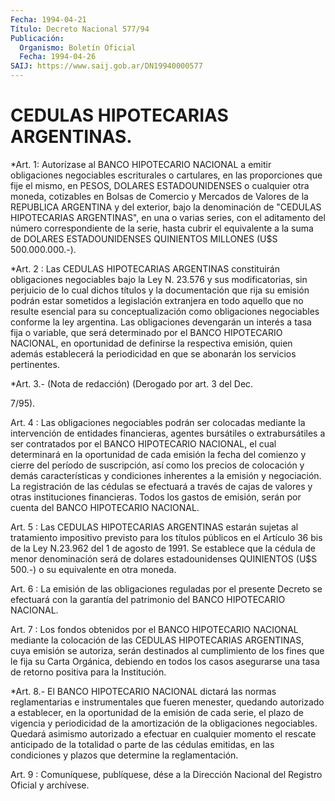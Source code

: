 ```yaml
---
Fecha: 1994-04-21
Título: Decreto Nacional 577/94
Publicación:
  Organismo: Boletín Oficial
  Fecha: 1994-04-26
SAIJ: https://www.saij.gob.ar/DN19940000577
---
```

# CEDULAS HIPOTECARIAS ARGENTINAS.

<a id="1"></a>
*Art. 1: Autorízase al BANCO HIPOTECARIO NACIONAL a emitir obligaciones    negociables   escriturales  o  cartulares,  en las proporciones que fije el mismo, en PESOS, DOLARES ESTADOUNIDENSES o cualquier otra moneda, cotizables  en Bolsas de Comercio y Mercados de  Valores  de la REPUBLICA ARGENTINA  y  del  exterior, bajo la denominación de  "CEDULAS HIPOTECARIAS ARGENTINAS", en una o varias series, con el aditamento  del  número correspondiente de la serie, hasta cubrir el equivalente a la  suma  de  DOLARES ESTADOUNIDENSES QUINIENTOS MILLONES (U$S 500.000.000.-).

<a id="2"></a>
*Art.  2 :  Las  CEDULAS  HIPOTECARIAS ARGENTINAS constituirán obligaciones negociables bajo la Ley N. 23.576 y sus modificatorias, sin perjuicio de lo cual dichos títulos y la documentación que rija su emisión podrán estar sometidos  a legislación extranjera en todo aquello  que  no resulte esencial para  su  conceptualización como obligaciones negociables conforme la ley argentina. Las obligaciones devengarán un interés a tasa fija o variable, que será determinado por  el  BANCO  HIPOTECARIO NACIONAL, en oportunidad de definirse  la  respectiva  emisión,  quien  además  establecerá la periodicidad  en  que  se  abonarán los servicios pertinentes.

<a id="3"></a>
*Art.  3.-  (Nota  de redacción) (Derogado por art. 3 del Dec.

7/95).

<a id="4"></a>
Art.  4  :  Las  obligaciones negociables podrán ser colocadas mediante  la  intervención    de   entidades  financieras,  agentes bursátiles  o  extrabursátiles  a  ser  contratados  por  el  BANCO HIPOTECARIO  NACIONAL, el cual determinará  en  la  oportunidad  de cada  emisión la  fecha  del  comienzo  y  cierre  del  período  de suscripción, así como los precios de colocación y demás características y condiciones inherentes a la emisión y negociación.  La  registración de las cédulas se efectuará a través de cajas de valores  y  otras  instituciones financieras. Todos los gastos  de  emisión,  serán  por  cuenta    del  BANCO  HIPOTECARIO NACIONAL.

<a id="5"></a>
Art. 5 : Las CEDULAS HIPOTECARIAS ARGENTINAS estarán sujetas al tratamiento  impositivo  previsto  para  los títulos públicos en el Artículo  36 bis de la Ley N.23.962 del 1 de  agosto  de  1991.  Se establece que  la  cédula  de  menor  denominación  será de dolares estadounidenses  QUINIENTOS  (U$S 500.-) o su equivalente  en  otra moneda.

<a id="6"></a>
Art.  6  :  La  emisión  de  las obligaciones reguladas por el presente Decreto se efectuará con la  garantía  del  patrimonio del BANCO HIPOTECARIO NACIONAL.

<a id="7"></a>
Art. 7 : Los fondos obtenidos por el BANCO HIPOTECARIO NACIONAL mediante  la  colocación  de  las  CEDULAS HIPOTECARIAS ARGENTINAS, cuya emisión se autoriza, serán destinados  al  cumplimiento de los fines que le fija su Carta Orgánica, debiendo en  todos  los  casos asegurarse  una  tasa  de  retorno  positiva  para  la Institución.

<a id="8"></a>
*Art.  8.-  El  BANCO  HIPOTECARIO NACIONAL dictará las normas reglamentarias  e  instrumentales  que  fueren  menester,  quedando autorizado a establecer,  en  la  oportunidad de la emisión de cada serie, el plazo de vigencia y periodicidad  de  la  amortización de la   obligaciones  negociables.  Quedará  asimismo  autorizado    a efectuar    en  cualquier  momento  el  rescate  anticipado  de  la totalidad o parte  de  las  cédulas  emitidas, en las condiciones y plazos que determine la reglamentación.

<a id="9"></a>
Art. 9 : Comuníquese, publíquese, dése a la Dirección Nacional del Registro Oficial y archívese.
